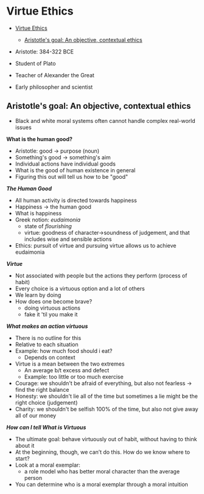 # Virtue Ethics

<!--toc:start-->

- [Virtue Ethics](#virtue-ethics)

  - [Aristotle's goal: An objective, contextual ethics](#aristotles-goal-an-objective-contextual-ethics)
  <!--toc:end-->

- Aristotle: 384-322 BCE
- Student of Plato
- Teacher of Alexander the Great
- Early philosopher and scientist

## Aristotle's goal: An objective, contextual ethics

- Black and white moral systems often cannot handle complex real-world issues

**What is the human good?**

- Aristotle: good -> purpose (noun)
- Something's good -> something's aim
- Individual actions have individual goods
- What is the good of human existence in general
- Figuring this out will tell us how to be "good"

**_The Human Good_**

- All human activity is directed towards happiness
- Happiness -> the human good
- What is happiness
- Greek notion: _eudaimonia_
  - state of _flourishing_
  - virtue: goodness of character->soundness of judgement, and that includes wise
    and sensible actions
- Ethics: pursuit of virtue and pursuing virtue allows us to achieve eudaimonia

**_Virtue_**

- Not associated with people but the actions they perform (process of habit)
- Every choice is a virtuous option and a lot of others
- We learn by doing
- How does one become brave?
  - doing virtuous actions
  - fake it 'til you make it

**_What makes an action virtuous_**

- There is no outline for this
- Relative to each situation
- Example: how much food should i eat?
  - Depends on context
- Virtue is a mean between the two extremes
  - An average b/t excess and defect
  - Example: too little or too much exercise
- Courage: we shouldn't be afraid of everything, but also not fearless -> find
  the right balance
- Honesty: we shouldn't lie all of the time but sometimes a lie might be the right
  choice (judgement)
- Charity: we shouldn't be selfish 100% of the time, but also not give away all of
  our money

**_How can I tell What is Virtuous_**

- The ultimate goal: behave virtuously out of habit, without having to think about
  it
- At the beginning, though, we can’t do this. How do we know where to start?
- Look at a moral exemplar:
  - a role model who has better moral character than the average person
- You can determine who is a moral exemplar through a moral intuition
